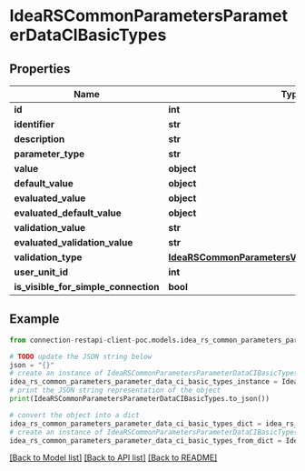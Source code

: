 # IdeaRSCommonParametersParameterDataCIBasicTypes


## Properties

Name | Type | Description | Notes
------------ | ------------- | ------------- | -------------
**id** | **int** |  | [optional] 
**identifier** | **str** |  | [optional] 
**description** | **str** |  | [optional] 
**parameter_type** | **str** |  | [optional] 
**value** | **object** |  | [optional] 
**default_value** | **object** |  | [optional] 
**evaluated_value** | **object** |  | [optional] 
**evaluated_default_value** | **object** |  | [optional] 
**validation_value** | **str** |  | [optional] 
**evaluated_validation_value** | **str** |  | [optional] 
**validation_type** | [**IdeaRSCommonParametersValidationTypeCIBasicTypes**](IdeaRSCommonParametersValidationTypeCIBasicTypes.md) |  | [optional] 
**user_unit_id** | **int** |  | [optional] 
**is_visible_for_simple_connection** | **bool** |  | [optional] 

## Example

```python
from connection-restapi-client-poc.models.idea_rs_common_parameters_parameter_data_ci_basic_types import IdeaRSCommonParametersParameterDataCIBasicTypes

# TODO update the JSON string below
json = "{}"
# create an instance of IdeaRSCommonParametersParameterDataCIBasicTypes from a JSON string
idea_rs_common_parameters_parameter_data_ci_basic_types_instance = IdeaRSCommonParametersParameterDataCIBasicTypes.from_json(json)
# print the JSON string representation of the object
print(IdeaRSCommonParametersParameterDataCIBasicTypes.to_json())

# convert the object into a dict
idea_rs_common_parameters_parameter_data_ci_basic_types_dict = idea_rs_common_parameters_parameter_data_ci_basic_types_instance.to_dict()
# create an instance of IdeaRSCommonParametersParameterDataCIBasicTypes from a dict
idea_rs_common_parameters_parameter_data_ci_basic_types_from_dict = IdeaRSCommonParametersParameterDataCIBasicTypes.from_dict(idea_rs_common_parameters_parameter_data_ci_basic_types_dict)
```
[[Back to Model list]](../README.md#documentation-for-models) [[Back to API list]](../README.md#documentation-for-api-endpoints) [[Back to README]](../README.md)


